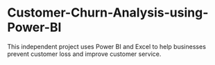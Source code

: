 # Customer-Churn-Analysis-using-Power-BI
This independent project uses Power BI and Excel to help businesses prevent customer loss and improve customer service.
